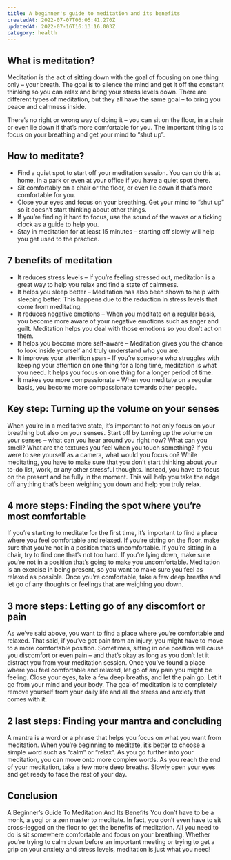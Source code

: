 ```yaml
---
title: A beginner's guide to meditation and its benefits
createdAt: 2022-07-07T06:05:41.270Z
updatedAt: 2022-07-16T16:13:16.003Z
category: health
---
```


## What is meditation?

Meditation is the act of sitting down with the goal of focusing on one thing only – your breath. The goal is to silence the mind and get it off the constant thinking so you can relax and bring your stress levels down. There are different types of meditation, but they all have the same goal – to bring you peace and calmness inside.

There’s no right or wrong way of doing it – you can sit on the floor, in a chair or even lie down if that’s more comfortable for you. The important thing is to focus on your breathing and get your mind to “shut up”.

## How to meditate?

- Find a quiet spot to start off your meditation session. You can do this at home, in a park or even at your office if you have a quiet spot there.
- Sit comfortably on a chair or the floor, or even lie down if that’s more comfortable for you.
- Close your eyes and focus on your breathing. Get your mind to “shut up” so it doesn’t start thinking about other things.
- If you’re finding it hard to focus, use the sound of the waves or a ticking clock as a guide to help you.
- Stay in meditation for at least 15 minutes – starting off slowly will help you get used to the practice.

## 7 benefits of meditation

- It reduces stress levels – If you’re feeling stressed out, meditation is a great way to help you relax and find a state of calmness.
- It helps you sleep better – Meditation has also been shown to help with sleeping better. This happens due to the reduction in stress levels that come from meditating.
- It reduces negative emotions – When you meditate on a regular basis, you become more aware of your negative emotions such as anger and guilt. Meditation helps you deal with those emotions so you don’t act on them.
- It helps you become more self-aware – Meditation gives you the chance to look inside yourself and truly understand who you are.
- It improves your attention span – If you’re someone who struggles with keeping your attention on one thing for a long time, meditation is what you need. It helps you focus on one thing for a longer period of time.
- It makes you more compassionate – When you meditate on a regular basis, you become more compassionate towards other people.

## Key step: Turning up the volume on your senses

When you’re in a meditative state, it’s important to not only focus on your breathing but also on your senses. Start off by turning up the volume on your senses – what can you hear around you right now? What can you smell? What are the textures you feel when you touch something? If you were to see yourself as a camera, what would you focus on? While meditating, you have to make sure that you don’t start thinking about your to-do list, work, or any other stressful thoughts. Instead, you have to focus on the present and be fully in the moment. This will help you take the edge off anything that’s been weighing you down and help you truly relax.

## 4 more steps: Finding the spot where you’re most comfortable

If you’re starting to meditate for the first time, it’s important to find a place where you feel comfortable and relaxed. If you’re sitting on the floor, make sure that you’re not in a position that’s uncomfortable. If you’re sitting in a chair, try to find one that’s not too hard. If you’re lying down, make sure you’re not in a position that’s going to make you uncomfortable. Meditation is an exercise in being present, so you want to make sure you feel as relaxed as possible. Once you’re comfortable, take a few deep breaths and let go of any thoughts or feelings that are weighing you down.

## 3 more steps: Letting go of any discomfort or pain

As we’ve said above, you want to find a place where you’re comfortable and relaxed. That said, if you’ve got pain from an injury, you might have to move to a more comfortable position. Sometimes, sitting in one position will cause you discomfort or even pain – and that’s okay as long as you don’t let it distract you from your meditation session. Once you’ve found a place where you feel comfortable and relaxed, let go of any pain you might be feeling. Close your eyes, take a few deep breaths, and let the pain go. Let it go from your mind and your body. The goal of meditation is to completely remove yourself from your daily life and all the stress and anxiety that comes with it.

## 2 last steps: Finding your mantra and concluding

A mantra is a word or a phrase that helps you focus on what you want from meditation. When you’re beginning to meditate, it’s better to choose a simple word such as “calm” or “relax”. As you go further into your meditation, you can move onto more complex words. As you reach the end of your meditation, take a few more deep breaths. Slowly open your eyes and get ready to face the rest of your day.

## Conclusion

A Beginner’s Guide To Meditation And Its Benefits You don’t have to be a monk, a yogi or a zen master to meditate. In fact, you don’t even have to sit cross-legged on the floor to get the benefits of meditation. All you need to do is sit somewhere comfortable and focus on your breathing. Whether you’re trying to calm down before an important meeting or trying to get a grip on your anxiety and stress levels, meditation is just what you need!
